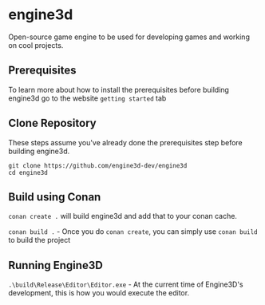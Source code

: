 # engine3d
Open-source game engine to be used for developing games and working on cool projects.

## Prerequisites
To learn more about how to install the prerequisites before building engine3d go to the website `getting started` tab

## Clone Repository
These steps assume you've already done the prerequisites step before building engine3d.
```
git clone https://github.com/engine3d-dev/engine3d
cd engine3d
```

## Build using Conan
`conan create .` will build engine3d and add that to your conan cache.

`conan build .` - Once you do `conan create`, you can simply use `conan build` to build the project

## Running Engine3D
`.\build\Release\Editor\Editor.exe` - At the current time of Engine3D's development, this is how you would execute the editor.

